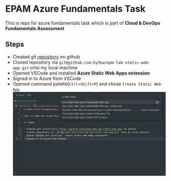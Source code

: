 # EPAM Azure Fundamentals Task

This is repo for azure fundamentals task which is part of **Cloud & DevOps Fundamentals Assessment**

## Steps

- Created git [repository](https://github.com/ky3ow/epm-lab-static-web-app) on github
- Cloned repository via `git@github.com:ky3ow/epm-lab-static-web-app.git` onto my local machine
- Opened VSCode and installed **Azure Static Web Apps extension**
- Signed in to Azure from VSCode
- Opened command palette(`Ctrl+Shift+P`) and chose `Create Static Web App`
![command palette](image.png)